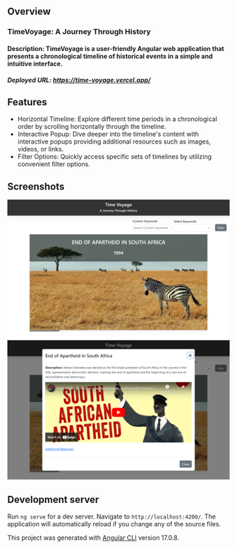 ## Overview
### TimeVoyage: A Journey Through History
#### Description: TimeVoyage is a user-friendly  Angular web application that presents a chronological timeline of historical events in a simple and intuitive interface.
##### Deployed URL: https://time-voyage.vercel.app/
## Features
- Horizontal Timeline: Explore different time periods in a chronological order by scrolling horizontally through the timeline.
- Interactive Popup: Dive deeper into the timeline's content with interactive popups providing additional resources such as images, videos, or links.
- Filter Options: Quickly access specific sets of timelines by utilizing convenient filter options.

## Screenshots

![Timeline](./src/assets/screenshots/Screenshot1.png)
![Popup](./src/assets/screenshots/Screenshot2.png)

## Development server

Run `ng serve` for a dev server. Navigate to `http://localhost:4200/`. The application will automatically reload if you change any of the source files.

This project was generated with [Angular CLI](https://github.com/angular/angular-cli) version 17.0.8.
